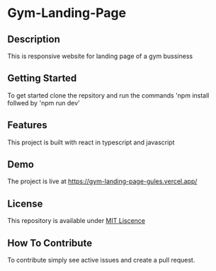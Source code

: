 # Gym-Landing-Page
## Description
  This is responsive website for landing page of a gym bussiness
## Getting Started
  To get started clone the repsitory and run the commands 'npm install follwed by 'npm run dev' 
## Features 
  This project is built with react in typescript and javascript
## Demo
  The project is live at https://gym-landing-page-gules.vercel.app/
## License
  This repository is available under [MIT Liscence](https://github.com/Min-Ho-Lim/Gym-Landing-Page/blob/main/License.md)
## How To Contribute
  To contribute simply see active issues and create a pull request.

